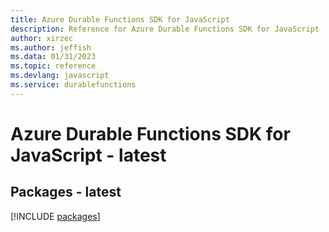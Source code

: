 ```yaml
---
title: Azure Durable Functions SDK for JavaScript
description: Reference for Azure Durable Functions SDK for JavaScript
author: xirzec
ms.author: jeffish
ms.data: 01/31/2023
ms.topic: reference
ms.devlang: javascript
ms.service: durablefunctions
---
```

# Azure Durable Functions SDK for JavaScript - latest
## Packages - latest
[!INCLUDE [packages](durable-functions-index.md)]